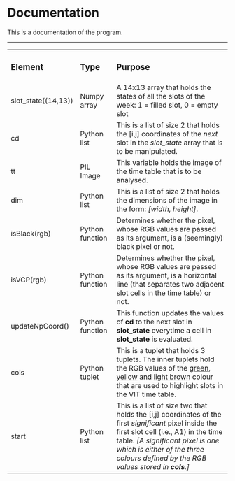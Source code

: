 # Documentation
This is a documentation of the program.  

<hr/>

<table>
  <tr>
    <td><h3>Element</h3></td> <td><h3>Type</h3></td> <td><h3>Purpose</h3></td>
  </tr>
  
  <tr>
    <td>slot_state((14,13))</td> <td>Numpy array</td> <td>A 14x13 array that holds the states of all the slots of the week: 1 = filled slot, 0 = empty slot</td>
  </tr>
  
  <tr>
    <td>cd</td> <td>Python list</td> <td>This is a list of size 2 that holds the [i,j] coordinates of the <i>next</i> slot in the <i>slot_state</i> array that is to be manipulated.</td>
  </tr>
  
  <tr>
    <td>tt</td> <td>PIL Image</td> <td>This variable holds the image of the time table that is to be analysed.</td>
  </tr>
  
  <tr>
    <td>dim</td> <td>Python list</td> <td>This is a list of size 2 that holds the dimensions of the image in the form: <i>[width, height]</i>.</td>
  </tr>
  
  <tr>
    <td>isBlack(rgb)</td> <td>Python function</td> <td>Determines whether the pixel, whose RGB values are passed as its argument, is a (seemingly) black pixel or not.</td>
  </tr>
  
  <tr>
    <td>isVCP(rgb)</td> <td>Python function</td> <td>Determines whether the pixel, whose RGB values are passed as its argument, is a horizontal line (that separates two adjacent slot cells in the time table) or not.</td>
  </tr>
  
  <tr>
    <td>updateNpCoord()</td> <td>Python function</td> <td>This function updates the values of <b>cd</b> to the next slot in <b>slot_state</b> everytime a cell in <b>slot_state</b> is evaluated.</td>
  </tr>
  
  <tr>
    <td>cols</td> <td>Python tuplet</td> <td>This is a tuplet that holds 3 tuplets. The inner tuplets hold the RGB values of the <u>green</u>, <u>yellow</u> and <u>light brown</u> colour that are used to highlight slots in the VIT time table.</td>
  </tr>
  
  <tr>
    <td>start</td> <td>Python list</td> <td>This is a list of size two that holds the [i,j] coordinates of the first <i>significant</i> pixel inside the first slot cell (i.e., A1) in the time table. <i>[A significant pixel is one which is either of the three colours defined by the RGB values stored in <b>cols</b>.]</i></td>
  </tr>
</table>
